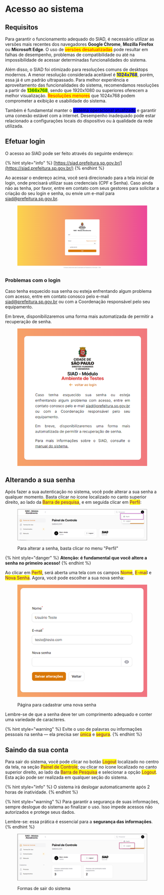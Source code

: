 # Acesso ao sistema

## Requisitos

Para garantir o funcionamento adequado do SIAD, é necessário utilizar as versões mais recentes dos navegadores **Google Chrome**, **Mozilla Firefox** ou **Microsoft Edge**. O uso de <mark style="color:red;">versões desatualizadas</mark> pode resultar em falhas de desempenho, problemas de compatibilidade ou até na impossibilidade de acessar determinadas funcionalidades do sistema.

Além disso, o SIAD foi otimizado para resoluções comuns de desktops modernos. A menor resolução considerada aceitável é <mark style="color:blue;">**1024x768**</mark>, porém, essa já é um padrão ultrapassado. Para melhor experiência e aproveitamento das funcionalidades do sistema, recomendamos resoluções a partir de <mark style="color:green;">**1366x768**</mark>, sendo que 1920x1080 ou superiores oferecem a melhor visualização. <mark style="color:red;">Resoluções menores</mark> que 1024x768 podem comprometer a exibição e usabilidade do sistema.

Também é fundamental manter o <mark style="background-color:blue;">sistema operacional atualizado</mark> e garantir uma conexão estável com a internet. Desempenho inadequado pode estar relacionado a configurações locais do dispositivo ou à qualidade da rede utilizada.

## Efetuar login

O acesso ao SIAD pode ser feito através do seguinte endereço:

{% hint style="info" %}
[https://siad.prefeitura.sp.gov.br/](https://siad.prefeitura.sp.gov.br/)
{% endhint %}

Ao acessar o endereço acima, você será direcionado para a tela inicial de login, onde precisará utilizar suas credenciais (CPF e Senha). Caso ainda não as tenha, por favor, entre em contato com seus gestores para solicitar a criação do seu login e senha, ou envie um e-mail para [siad@prefeitura.sp.gov.br](mailto:siad@prefeitura.sp.gov.br).

<figure><img src="../.gitbook/assets/image (1) (1) (1) (1) (1) (1) (1) (1) (1) (1) (1) (1) (1) (1) (1) (1) (1) (1) (1) (1) (1) (1) (1) (1) (1) (1) (1) (1) (1) (1) (1) (1) (1) (1) (1).png" alt=""><figcaption></figcaption></figure>

### Problemas com o login

Caso tenha esquecido sua senha ou esteja enfrentando algum problema com acesso, entre em contato conosco pelo e-mail [siad@prefeitura.sp.gov.br](mailto:siad@prefeitura.sp.gov.br) ou com a Coordenação responsável pelo seu equipamento.

Em breve, disponibilizaremos uma forma mais automatizada de permitir a recuperação de senha.

<figure><img src="../.gitbook/assets/image (57).png" alt="" width="427"><figcaption></figcaption></figure>

## Alterando a sua senha

Após fazer a sua autenticação no sistema, você pode alterar a sua senha a qualquer momento.  Basta clicar no ícone localizado no canto superior direito, ao lado da <mark style="color:purple;">Barra de pesquisa</mark>, e em seguida clicar em <mark style="color:purple;">Perfil</mark>:

<figure><img src="../.gitbook/assets/image (1) (1) (2).png" alt=""><figcaption><p>Para alterar a senha, basta clicar no menu "Perfil"</p></figcaption></figure>

{% hint style="danger" %}
**Atenção: é fundamental que você altere a senha no primeiro acesso!**
{% endhint %}

Ao clicar em <mark style="color:purple;">Perfil</mark>, será aberta uma tela com os campos <mark style="color:purple;">Nome</mark>, <mark style="color:purple;">E-mai</mark>l e <mark style="color:purple;">Nova Senha</mark>. Agora, você pode escolher a sua nova senha:

<figure><img src="../.gitbook/assets/image (14) (1) (1).png" alt=""><figcaption><p>Página para cadastrar uma nova senha</p></figcaption></figure>

Lembre-se de que a senha deve ter um comprimento adequado e conter uma variedade de caracteres.&#x20;

{% hint style="warning" %}
Evite o uso de palavras ou informações pessoais na senha — ela precisa ser <mark style="color:purple;">única</mark> e <mark style="color:purple;">segura</mark>.
{% endhint %}

## Saindo da sua conta

Para sair do sistema, você pode clicar no botão <mark style="color:purple;">Logout</mark> localizado no centro da tela, na seção <mark style="color:purple;">Painel de Controle</mark>; ou clicar no ícone localizado no canto superior direito, ao lado da <mark style="color:purple;">Barra de Pesquisa</mark> e selecionar a opção <mark style="color:purple;">Logout</mark>. Esta ação pode ser realizada em qualquer seção do sistema.

{% hint style="info" %}
O sistema irá deslogar automaticamente após 2 horas de inatividade.
{% endhint %}

{% hint style="warning" %}
Para garantir a segurança de suas informações, sempre deslogue do sistema ao finalizar o uso. Isso impede acessos não autorizados e protege seus dados.&#x20;

Lembre-se: essa prática é essencial para a **segurança das informações**.
{% endhint %}

<figure><img src="../.gitbook/assets/image (2) (1) (2).png" alt=""><figcaption><p>Formas de sair do sistema</p></figcaption></figure>
